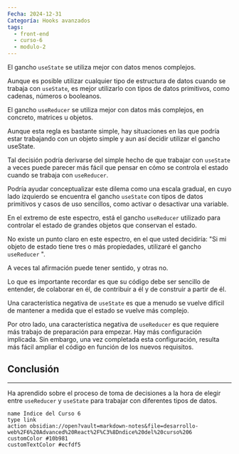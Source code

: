 ```yaml
---
Fecha: 2024-12-31
Categoría: Hooks avanzados
tags:
  - front-end
  - curso-6
  - modulo-2
---
```

El gancho `useState` se utiliza mejor con datos menos complejos.

Aunque es posible utilizar cualquier tipo de estructura de datos cuando se trabaja con `useState`, es mejor utilizarlo con tipos de datos primitivos, como cadenas, números o booleanos.

El gancho `useReducer` se utiliza mejor con datos más complejos, en concreto, matrices u objetos.

Aunque esta regla es bastante simple, hay situaciones en las que podría estar trabajando con un objeto simple y aun así decidir utilizar el gancho useState.

Tal decisión podría derivarse del simple hecho de que trabajar con `useState` a veces puede parecer más fácil que pensar en cómo se controla el estado cuando se trabaja con `useReducer`.

Podría ayudar conceptualizar este dilema como una escala gradual, en cuyo lado izquierdo se encuentra el gancho `useState` con tipos de datos primitivos y casos de uso sencillos, como activar o desactivar una variable.

En el extremo de este espectro, está el gancho `useReducer` utilizado para controlar el estado de grandes objetos que conservan el estado.

No existe un punto claro en este espectro, en el que usted decidiría: "Si mi objeto de estado tiene tres o más propiedades, utilizaré el gancho `useReducer` ".

A veces tal afirmación puede tener sentido, y otras no.

Lo que es importante recordar es que su código debe ser sencillo de entender, de colaborar en él, de contribuir a él y de construir a partir de él.

Una característica negativa de `useState` es que a menudo se vuelve difícil de mantener a medida que el estado se vuelve más complejo.

Por otro lado, una característica negativa de `useReducer` es que requiere más trabajo de preparación para empezar. Hay más configuración implicada. Sin embargo, una vez completada esta configuración, resulta más fácil ampliar el código en función de los nuevos requisitos.

## Conclusión 
---
Ha aprendido sobre el proceso de toma de decisiones a la hora de elegir entre `useReducer` y `useState` para trabajar con diferentes tipos de datos.

```button
name Índice del Curso 6
type link
action obsidian://open?vault=markdown-notes&file=desarrollo-web%2F6%20Advanced%20React%2F%C3%8Dndice%20del%20curso%206
customColor #10b981
customTextColor #ecfdf5
```